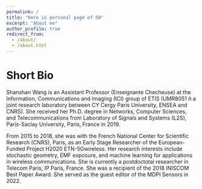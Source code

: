 ```yaml
---
permalink: /
title: "Here is personal page of SW"
excerpt: "About me"
author_profile: true
redirect_from: 
  - /about/
  - /about.html
---
```




Short Bio
======

Shanshan Wang is an Assistant Professor (Enseignante Checheuse) 
at the Information, Communications and Imaging (ICI) group of ETIS (UMR8051 ñ 
a joint research laboratory between CY Cergy Paris University, ENSEA and CNRS). 
She received her Ph.D. degree in Networks, Computer Sciences, and Telecommunications from Laboratory of Signals and Systems (L2S), Paris-Saclay University, Paris, France in 2019.


From 2015 to 2018, she was with the French National Center for Scientific Research (CNRS), Paris, as an Early Stage Researcher of the European-Funded Project H2020 ETN-5Gwireless.
 Her research interests include stochastic geometry, EMF exposure, and machine learning for applications in wireless communications. 
She is currently a postdoctotal researcher in Telecom Paris, IP Paris, France. 
She was a recipient of the 2018 INISCOM Best Paper Award. She served as the guest editor of the MDPI Sensors in 2022.


<!--- Site-wide configuration
 ------
 The main configuration file for the site is in the base directory in [_config.yml](https://github.com/academicpages/academicpages.github.io/blob/master/_config.yml), which defines the content in the sidebars and other site-wide features. You will need to replace the default variables with ones about yourself and your site's github repository. The configuration file for the top menu is in [_data/navigation.yml](https://github.com/academicpages/academicpages.github.io/blob/master/_data/navigation.yml). For example, if you don't have a portfolio or blog posts, you can remove those items from that navigation.yml file to remove them from the header. -->

<!--- **Markdown generator**

I have also created [a set of Jupyter notebooks](https://github.com/academicpages/academicpages.github.io/tree/master/markdown_generator) that converts a CSV containing structured data about talks or presentations into individual markdown files that will be properly formatted for the academicpages template. The sample CSVs in that directory are the ones I used to create my own personal website at stuartgeiger.com. My usual workflow is that I keep a spreadsheet of my publications and talks, then run the code in these notebooks to generate the markdown files, then commit and push them to the GitHub repository.-->


